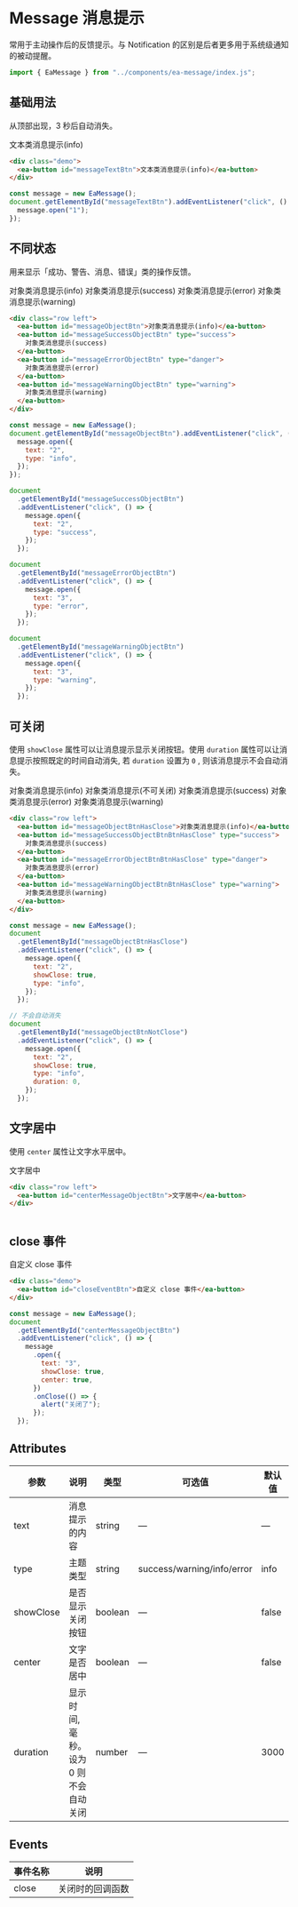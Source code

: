 <script setup>
import { onMounted } from 'vue'
import { EaMessage } from '../components/ea-message/index.js'

onMounted(() => {
    import('../index.js')
    import('./index.scss')

    const message = new EaMessage();

    // 基础用法
    document.getElementById('messageTextBtn').addEventListener('click', () => {
        message.open("1");
    })


    // 不同状态
    document.getElementById('messageObjectBtn').addEventListener('click', () => {
        message.open({
            text: "2",
            type: "info",
        });
    })

    document.getElementById('messageSuccessObjectBtn').addEventListener('click', () => {
        message.open({
            text: "2",
            type: "success",
        });
    })

    document.getElementById('messageErrorObjectBtn').addEventListener('click', () => {
        message.open({
            text: "3",
            type: "error",
        });
    })

    document.getElementById('messageWarningObjectBtn').addEventListener('click', () => {
        message.open({
            text: "3",
            type: "warning",
        });
    })

    
    // 不可关闭
    document.getElementById('messageObjectBtnHasClose').addEventListener('click', () => {
        message.open({
            text: "2",
            showClose: true,
            type: "info",
        });
    })

    document.getElementById('messageObjectBtnNotClose').addEventListener('click', () => {
        message.open({
            text: "2",
            showClose: true,
            type: "info",
            duration: 0,
        });
    })

    document.getElementById('messageSuccessObjectBtnBtnHasClose').addEventListener('click', () => {
        message.open({
            text: "2",
            showClose: true,
            type: "success",
        });
    })

    document.getElementById('messageErrorObjectBtnBtnHasClose').addEventListener('click', () => {
        message.open({
            text: "3",
            showClose: true,
            type: "error",
        });
    })

    document.getElementById('messageWarningObjectBtnBtnHasClose').addEventListener('click', () => {
        message.open({
            text: "3",
            showClose: true,
            type: "warning",
        });
    })

    // 文字居中
    document.getElementById('centerMessageObjectBtn').addEventListener('click', () => {
        message.open({
            text: "3",
            showClose: true,
            center: true,
        }).onClose(() => {
            alert('关闭了');
        });
    })
})
</script>

# Message 消息提示

常用于主动操作后的反馈提示。与 Notification 的区别是后者更多用于系统级通知的被动提醒。

```js
import { EaMessage } from "../components/ea-message/index.js";
```

## 基础用法

从顶部出现，3 秒后自动消失。

<div class="demo">
    <ea-button id="messageTextBtn">文本类消息提示(info)</ea-button>
</div>

```html
<div class="demo">
  <ea-button id="messageTextBtn">文本类消息提示(info)</ea-button>
</div>
```

```js
const message = new EaMessage();
document.getElementById("messageTextBtn").addEventListener("click", () => {
  message.open("1");
});
```

## 不同状态

用来显示「成功、警告、消息、错误」类的操作反馈。

<div class="row left">
    <ea-button id="messageObjectBtn">对象类消息提示(info)</ea-button>
    <ea-button id="messageSuccessObjectBtn" type="success">对象类消息提示(success)</ea-button>
    <ea-button id="messageErrorObjectBtn" type="danger">对象类消息提示(error)</ea-button>
    <ea-button id="messageWarningObjectBtn" type="warning">对象类消息提示(warning)</ea-button>
</div>

```html
<div class="row left">
  <ea-button id="messageObjectBtn">对象类消息提示(info)</ea-button>
  <ea-button id="messageSuccessObjectBtn" type="success">
    对象类消息提示(success)
  </ea-button>
  <ea-button id="messageErrorObjectBtn" type="danger">
    对象类消息提示(error)
  </ea-button>
  <ea-button id="messageWarningObjectBtn" type="warning">
    对象类消息提示(warning)
  </ea-button>
</div>
```

```js
const message = new EaMessage();
document.getElementById("messageObjectBtn").addEventListener("click", () => {
  message.open({
    text: "2",
    type: "info",
  });
});

document
  .getElementById("messageSuccessObjectBtn")
  .addEventListener("click", () => {
    message.open({
      text: "2",
      type: "success",
    });
  });

document
  .getElementById("messageErrorObjectBtn")
  .addEventListener("click", () => {
    message.open({
      text: "3",
      type: "error",
    });
  });

document
  .getElementById("messageWarningObjectBtn")
  .addEventListener("click", () => {
    message.open({
      text: "3",
      type: "warning",
    });
  });
```

## 可关闭

使用 `showClose` 属性可以让消息提示显示关闭按钮。使用 `duration` 属性可以让消息提示按照既定的时间自动消失, 若 `duration` 设置为 `0` , 则该消息提示不会自动消失。

<div class="row left">
    <ea-button id="messageObjectBtnHasClose">对象类消息提示(info)</ea-button>
    <ea-button id="messageObjectBtnNotClose">对象类消息提示(不可关闭)</ea-button>
    <ea-button id="messageSuccessObjectBtnBtnHasClose" type="success">对象类消息提示(success)</ea-button>
    <ea-button id="messageErrorObjectBtnBtnHasClose" type="danger">对象类消息提示(error)</ea-button>
    <ea-button id="messageWarningObjectBtnBtnHasClose" type="warning">对象类消息提示(warning)</ea-button>
</div>

```html
<div class="row left">
  <ea-button id="messageObjectBtnHasClose">对象类消息提示(info)</ea-button>
  <ea-button id="messageSuccessObjectBtnBtnHasClose" type="success">
    对象类消息提示(success)
  </ea-button>
  <ea-button id="messageErrorObjectBtnBtnHasClose" type="danger">
    对象类消息提示(error)
  </ea-button>
  <ea-button id="messageWarningObjectBtnBtnHasClose" type="warning">
    对象类消息提示(warning)
  </ea-button>
</div>
```

```js
const message = new EaMessage();
document
  .getElementById("messageObjectBtnHasClose")
  .addEventListener("click", () => {
    message.open({
      text: "2",
      showClose: true,
      type: "info",
    });
  });

// 不会自动消失
document
  .getElementById("messageObjectBtnNotClose")
  .addEventListener("click", () => {
    message.open({
      text: "2",
      showClose: true,
      type: "info",
      duration: 0,
    });
  });
```

## 文字居中

使用 `center` 属性让文字水平居中。

<div class="row left">
    <ea-button id="centerMessageObjectBtn">文字居中</ea-button>
</div>

```html
<div class="row left">
  <ea-button id="centerMessageObjectBtn">文字居中</ea-button>
</div>
```

```js

```

## close 事件

<div class="demo">
    <ea-button id="closeEventBtn">自定义 close 事件</ea-button>
</div>

```html
<div class="demo">
  <ea-button id="closeEventBtn">自定义 close 事件</ea-button>
</div>
```

```js
const message = new EaMessage();
document
  .getElementById("centerMessageObjectBtn")
  .addEventListener("click", () => {
    message
      .open({
        text: "3",
        showClose: true,
        center: true,
      })
      .onClose(() => {
        alert("关闭了");
      });
  });
```

## Attributes

| 参数      | 说明                                  | 类型    | 可选值                     | 默认值 |
| --------- | ------------------------------------- | ------- | -------------------------- | ------ |
| text      | 消息提示的内容                        | string  | —                          | —      |
| type      | 主题类型                              | string  | success/warning/info/error | info   |
| showClose | 是否显示关闭按钮                      | boolean | —                          | false  |
| center    | 文字是否居中                          | boolean | —                          | false  |
| duration  | 显示时间, 毫秒。设为 0 则不会自动关闭 | number  | —                          | 3000   |

## Events

| 事件名称 | 说明             |
| -------- | ---------------- |
| close    | 关闭时的回调函数 |
